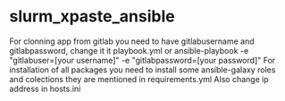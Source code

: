 # slurm_xpaste_ansible
For clonning app from gitlab you need to have gitlabusername and gitlabpassword, change it it playbook.yml or
ansible-playbook -e "gitlabuser=[your username]" -e "gitlabpassword=[your password]"
For installation of all packages you need to install some ansible-galaxy roles and colections they are mentioned in requirements.yml
Also change ip address in hosts.ini 